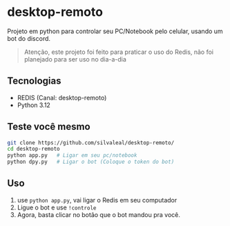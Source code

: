 # desktop-remoto
Projeto em python para controlar seu PC/Notebook pelo celular, usando um bot do discord.

> Atenção, este projeto foi feito para praticar o uso do Redis, não foi planejado para ser uso no dia-a-dia

## Tecnologias
- REDIS (Canal: desktop-remoto)
- Python 3.12

## Teste você mesmo
```bash
git clone https://github.com/silvaleal/desktop-remoto/
cd desktop-remoto
python app.py   # Ligar em seu pc/notebook
python dpy.py   # Ligar o bot (Coloque o token do bot)
```

## Uso
1. use `python app.py`, vai ligar o Redis em seu computador
2. Ligue o bot e use `!controle`
3. Agora, basta clicar no botão que o bot mandou pra você. 